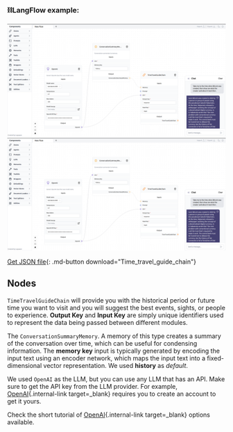 ### ⛓️LangFlow example:

![Description](img/time-travel-guide-chain.png#only-dark)
![Description](img/time-travel-guide-chain.png#only-light)

[Get JSON file](data/Time_travel_guide_chain.json){: .md-button download="Time_travel_guide_chain"} 

## Nodes

`TimeTravelGuideChain` will provide you with the historical period or future time you want to visit and you will suggest the best events, sights, or people to experience. **Output Key** and **Input Key** are simply unique identifiers used to represent the data being passed between different modules.

The `ConversationSummaryMemory`. A memory of this type creates a summary of the conversation over time, which can be useful for condensing information. The **memory key** input is typically generated by encoding the input text using an encoder network, which maps the input text into a fixed-dimensional vector representation. We used **history** as *default*.

We used `OpenAI` as the LLM, but you can use any LLM that has an API. Make sure to get the API key from the LLM provider. For example, [OpenAI](https://platform.openai.com/){.internal-link target=_blank} requires you to create an account to get it yours.

Check the short tutorial of [OpenAI](llms.md){.internal-link target=_blank} options available.